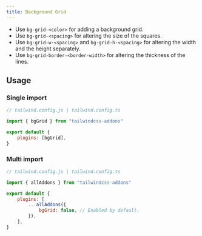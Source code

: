 ```yaml
---
title: Background Grid
---
```


-   Use `bg-grid-<color>` for adding a background grid.
-   Use `bg-grid-<spacing>` for altering the size of the squares.
-   Use `bg-grid-w-<spacing>` and `bg-grid-h-<spacing>` for altering the width and the height separately.
-   Use `bg-grid-border-<border-width>` for altering the thickness of the lines.

## Usage

### Single import

```js
// tailwind.config.js | tailwind.config.ts

import { bgGrid } from "tailwindcss-addons"

export default {
    plugins: [bgGrid],
}
```

### Multi import

```js
// tailwind.config.js | tailwind.config.ts

import { allAddons } from "tailwindcss-addons"

export default {
    plugins: [
        ...allAddons({
            bgGrid: false, // Enabled by default.
        }),
    ],
}
```
